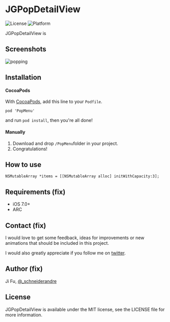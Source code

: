 
JGPopDetailView
====================

![License](https://img.shields.io/cocoapods/l/TWPhotoPicker.svg)
![Platform](https://img.shields.io/cocoapods/p/TWPhotoPicker.svg)

JGPopDetailView is 

## Screenshots
![popping](https://dl.dropboxusercontent.com/u/19150300/Github/Popping/popping.gif)

## Installation

#### CocoaPods

With [CocoaPods](http://cocoapods.org/), add this line to your `Podfile`.

```
pod 'PopMenu'
```

and run `pod install`, then you're all done!

#### Manually
1. Download and drop ```/PopMenu```folder in your project.  
2. Congratulations! 

## How to use

```objc
NSMutableArray *items = [[NSMutableArray alloc] initWithCapacity:3];
```

## Requirements  (fix)

- iOS 7.0+ 
- ARC

## Contact (fix)

I would love to get some feedback, ideas for improvements or new animations that should be included in this project.

I would also greatly appreciate if you follow me on [twitter](http://twitter.com/_schneiderandre).

## Author  (fix)

Ji Fu, [@_schneiderandre](http://twitter.com/_schneiderandre)

## License

JGPopDetailView is available under the MIT license, see the LICENSE file for more information.     
